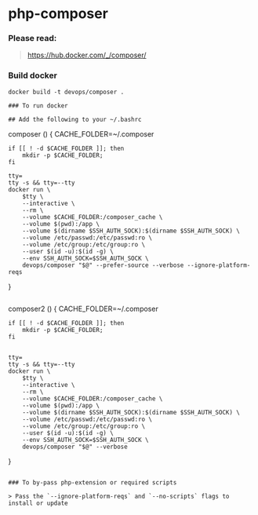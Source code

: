 # php-composer

### Please read:

> https://hub.docker.com/_/composer/


### Build docker 

```
docker build -t devops/composer .

### To run docker

## Add the following to your ~/.bashrc

```
composer () {
    CACHE_FOLDER=~/.composer
    
    if [[ ! -d $CACHE_FOLDER ]]; then       
        mkdir -p $CACHE_FOLDER;
    fi
    
    tty=
    tty -s && tty=--tty
    docker run \
        $tty \
        --interactive \
        --rm \
        --volume $CACHE_FOLDER:/composer_cache \
        --volume $(pwd):/app \
        --volume $(dirname $SSH_AUTH_SOCK):$(dirname $SSH_AUTH_SOCK) \
        --volume /etc/passwd:/etc/passwd:ro \
        --volume /etc/group:/etc/group:ro \
        --user $(id -u):$(id -g) \
        --env SSH_AUTH_SOCK=$SSH_AUTH_SOCK \
        devops/composer "$@" --prefer-source --verbose --ignore-platform-reqs
}
```

```
composer2 () { 
    CACHE_FOLDER=~/.composer
    
    if [[ ! -d $CACHE_FOLDER ]]; then       
        mkdir -p $CACHE_FOLDER;
    fi
    
    
    tty=
    tty -s && tty=--tty
    docker run \
        $tty \
        --interactive \
        --rm \
        --volume $CACHE_FOLDER:/composer_cache \
        --volume $(pwd):/app \
        --volume $(dirname $SSH_AUTH_SOCK):$(dirname $SSH_AUTH_SOCK) \
        --volume /etc/passwd:/etc/passwd:ro \
        --volume /etc/group:/etc/group:ro \
        --user $(id -u):$(id -g) \
        --env SSH_AUTH_SOCK=$SSH_AUTH_SOCK \
        devops/composer "$@" --verbose
}
```

### To by-pass php-extension or required scripts

> Pass the `--ignore-platform-reqs` and `--no-scripts` flags to install or update
